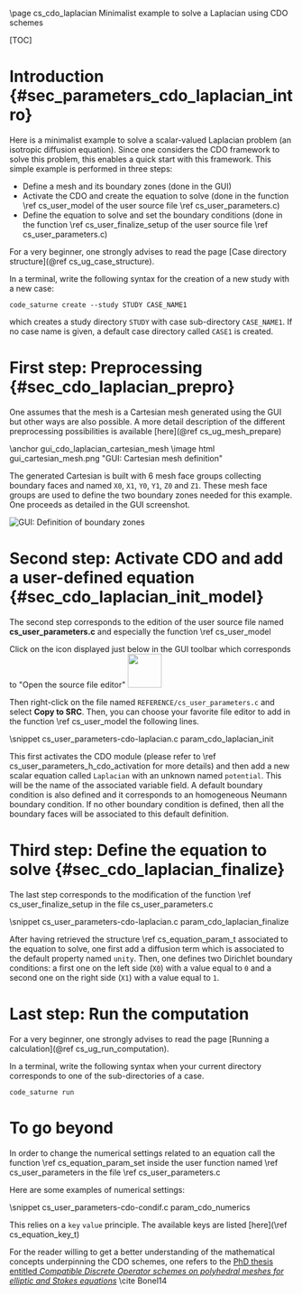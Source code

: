 <!--
  This file is part of code_saturne, a general-purpose CFD tool.

  Copyright (C) 1998-2023 EDF S.A.

  This program is free software; you can redistribute it and/or modify it under
  the terms of the GNU General Public License as published by the Free Software
  Foundation; either version 2 of the License, or (at your option) any later
  version.

  This program is distributed in the hope that it will be useful, but WITHOUT
  ANY WARRANTY; without even the implied warranty of MERCHANTABILITY or FITNESS
  FOR A PARTICULAR PURPOSE.  See the GNU General Public License for more
  details.

  You should have received a copy of the GNU General Public License along with
  this program; if not, write to the Free Software Foundation, Inc., 51 Franklin
  Street, Fifth Floor, Boston, MA 02110-1301, USA.
-->

\page cs_cdo_laplacian Minimalist example to solve a Laplacian using CDO schemes

[TOC]

<!--
    References used in this page
-->

[Bonel14]: https://hal.archives-ouvertes.fr/tel-01116527

Introduction {#sec_parameters_cdo_laplacian_intro}
============

Here is a minimalist example to solve a scalar-valued Laplacian
problem (an isotropic diffusion equation). Since one considers the CDO
framework to solve this problem, this enables a quick start with this
framework.  This simple example is performed in three steps:
* Define a mesh and its boundary zones (done in the GUI)
* Activate the CDO and create the equation to solve (done in the
  function \ref cs_user_model of the user source file \ref
  cs_user_parameters.c)
* Define the equation to solve and set the boundary conditions (done
  in the function \ref cs_user_finalize_setup of the user source file \ref
  cs_user_parameters.c)

For a very beginner, one strongly advises to read the page [Case directory structure](@ref cs_ug_case_structure).

In a terminal, write the following syntax for the creation of a new
study with a new case:

```
code_saturne create --study STUDY CASE_NAME1
```

which creates a study directory `STUDY` with case sub-directory
`CASE_NAME1`. If no case name is given, a default case directory
called `CASE1` is created.


First step: Preprocessing {#sec_cdo_laplacian_prepro}
=======================

One assumes that the mesh is a Cartesian mesh generated using the GUI
but other ways are also possible. A more detail description of the
different preprocessing possibilities is available [here](@ref cs_ug_mesh_prepare)

\anchor gui_cdo_laplacian_cartesian_mesh
\image html gui_cartesian_mesh.png "GUI: Cartesian mesh definition"

The generated Cartesian is built with 6 mesh face groups collecting
boundary faces and named `X0`, `X1`, `Y0`, `Y1`, `Z0` and `Z1`. These
mesh face groups are used to define the two boundary zones needed for
this example.  One proceeds as detailed in the GUI screenshot.

![GUI: Definition of boundary zones](gui_boundary_zone_cartesian.png)


Second step: Activate CDO and add a user-defined equation {#sec_cdo_laplacian_init_model}
=======================

The second step corresponds to the edition of the user source file
named **cs_user_parameters.c** and especially the function \ref
cs_user_model

Click on the icon displayed just below in the GUI toolbar which
corresponds to "Open the source file editor" <img src="src_editor-icon.png" width="60px">

Then right-click on the file named `REFERENCE/cs_user_parameters.c`
and select **Copy to SRC**. Then, you can choose your favorite file
editor to add in the function \ref cs_user_model the following lines.

\snippet cs_user_parameters-cdo-laplacian.c param_cdo_laplacian_init

This first activates the CDO module (please refer to \ref
cs_user_parameters_h_cdo_activation for more details) and then add a
new scalar equation called `Laplacian` with an unknown named
`potential`. This will be the name of the associated variable field. A
default boundary condition is also defined and it corresponds to an
homogeneous Neumann boundary condition. If no other boundary condition
is defined, then all the boundary faces will be associated to this
default definition.


Third step: Define the equation to solve {#sec_cdo_laplacian_finalize}
=======================

The last step corresponds to the modification of the function \ref
cs_user_finalize_setup in the file cs_user_parameters.c

\snippet cs_user_parameters-cdo-laplacian.c param_cdo_laplacian_finalize

After having retrieved the structure \ref cs_equation_param_t
associated to the equation to solve, one first add a diffusion term
which is associated to the default property named `unity`. Then, one
defines two Dirichlet boundary conditions: a first one on the left
side (`X0`) with a value equal to `0` and a second one on the right
side (`X1`) with a value equal to `1`.

Last step: Run the computation
=======================

For a very beginner, one strongly advises to read the page [Running a calculation](@ref cs_ug_run_computation).

In a terminal, write the following syntax when your current directory
corresponds to one of the sub-directories of a case.

```
code_saturne run
```


To go beyond
=======================

In order to change the numerical settings related to an equation call
the function \ref cs_equation_param_set inside the user function named
\ref cs_user_parameters in the file \ref cs_user_parameters.c

Here are some examples of numerical settings:

\snippet cs_user_parameters-cdo-condif.c param_cdo_numerics

This relies on  a `key` `value` principle. The available keys are listed [here](\ref cs_equation_key_t)



For the reader willing to get a better understanding of the
mathematical concepts underpinning the CDO schemes, one refers to the
[PhD thesis entitled *Compatible Discrete Operator schemes on
polyhedral meshes for elliptic and Stokes equations*][Bonel14] \cite Bonel14
